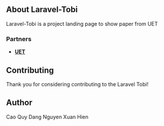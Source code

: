 ## About Laravel-Tobi

Laravel-Tobi is a project landing page to show paper from UET

### Partners

- **[UET](https://uet.vnu.edu.vn/)**

## Contributing

Thank you for considering contributing to the Laravel Tobi!

## Author

Cao Quy Dang
Nguyen Xuan Hien
